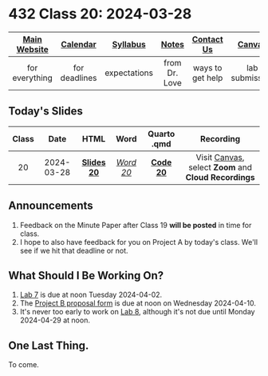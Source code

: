 # 432 Class 20: 2024-03-28

[Main Website](https://thomaselove.github.io/432-2024/) | [Calendar](https://thomaselove.github.io/432-2024/calendar.html) | [Syllabus](https://thomaselove.github.io/432-syllabus-2024/) | [Notes](https://thomaselove.github.io/432-notes/) | [Contact Us](https://thomaselove.github.io/432-2024/contact.html) | [Canvas](https://canvas.case.edu) | [Data and Code](https://github.com/THOMASELOVE/432-data) | [Sources](https://github.com/THOMASELOVE/432-classes-2024/tree/main/sources)
:-----------: | :--------------: | :----------: | :---------: | :-------------: | :-----------: | :------------: |:------:
for everything | for deadlines | expectations | from Dr. Love | ways to get help | lab submission | for downloads | to read

## Today's Slides

Class | Date | HTML | Word | Quarto .qmd | Recording
:---: | :--------: | :------: | :------: | :------: | :-------------:
20 | 2024-03-28 | **[Slides 20](https://thomaselove.github.io/432-slides-2024/slides20.html)** | *[Word 20](https://thomaselove.github.io/432-slides-2024/slides20.docx)* | **[Code 20](https://github.com/THOMASELOVE/432-slides-2024/blob/main/slides20.qmd)** | Visit [Canvas](https://canvas.case.edu/), select **Zoom** and **Cloud Recordings**

## Announcements

1. Feedback on the Minute Paper after Class 19 **will be posted** in time for class.
2. I hope to also have feedback for you on Project A by today's class. We'll see if we hit that deadline or not. 

## What Should I Be Working On?

1. [Lab 7](https://thomaselove.github.io/432-2024/lab7.html) is due at noon Tuesday 2024-04-02.
2. The [Project B proposal form](https://bit.ly/432-2024-projectB-proposal-form) is due at noon on Wednesday 2024-04-10.
3. It's never too early to work on [Lab 8](https://thomaselove.github.io/432-2024/lab8.html), although it's not due until Monday 2024-04-29 at noon.

## One Last Thing.

To come.
